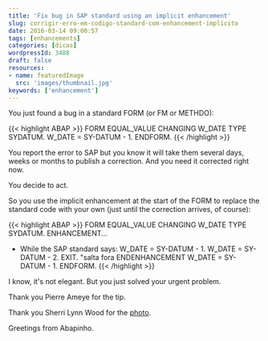 ```yaml
---
title: 'Fix bug in SAP standard using an implicit enhancement'
slug: corrigir-erro-em-codigo-standard-com-enhancement-implicito
date: 2016-03-14 09:00:57
tags: [enhancements]
categories: [dicas]
wordpressId: 3488
draft: false
resources:
- name: featuredImage
  src: 'images/thumbnail.jpg'
keywords: ['enhancement']
---
```

You just found a bug in a standard FORM (or FM or METHDO):


{{< highlight ABAP >}}
FORM EQUAL_VALUE CHANGING W_DATE TYPE SYDATUM.
  W_DATE = SY-DATUM - 1.
ENDFORM.
{{< /highlight >}}

You report the error to SAP but you know it will take them several days, weeks or months to publish a correction. And you need it corrected right now.

You decide to act.

So you use the implicit enhancement at the start of the FORM to replace the standard code with your own (just until the correction arrives, of course):


{{< highlight ABAP >}}
FORM EQUAL_VALUE CHANGING W_DATE TYPE SYDATUM.
ENHANCEMENT...
* While the SAP standard says: W_DATE = SY-DATUM - 1.
  W_DATE = SY-DATUM - 2.
  EXIT. "salta fora
ENDENHANCEMENT
W_DATE = SY-DATUM - 1.
ENDFORM.
{{< /highlight >}}

I know, it's not elegant. But you just solved your urgent problem.

Thank you Pierre Ameye for the tip.

Thank you Sherri Lynn Wood for the [photo][1].

Greetings from Abapinho.

   [1]: https://www.flickr.com/photos/sherriwood/4726344709
